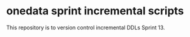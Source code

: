 # onedata sprint incremental scripts
This repository is to version control incremental DDLs Sprint 13.
